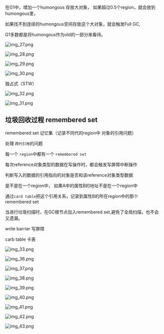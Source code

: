 在G1中，增加一个humongous  存放大对象， 如果超过0.5个region，就会放到humongous里，

如果找不到连续的humongous空间存放这个大对象，就会触发Full GC, 

G1多数都是将humongous作为old的一部分来看待。

![img_27.png](img_27.png)

![img_28.png](img_28.png)

![img_29.png](img_29.png)

![img_30.png](img_30.png)

独占式（STW）

![img_32.png](img_32.png)

![img_31.png](img_31.png)

垃圾回收过程 remembered set
---

remembered set 记忆集（记录不同代的region中 对象的引用问题）

处理 `跨代引用`的问题

每一个 `region`中都有一个 `remembered set`

每次reference对象类型的数据在写操作时，都会触发写屏障中断操作

判断写入的数据的引用指向的对象是否和该reference对象类型数据

是不是在一个region中， 如果A中的属性B的地址不是在一个region中

通过`card table`把这个引用关系，记录到属性B的所在region中的那个remembered set

当进行垃圾扫描时，在GC根节点加入remembered set,避免了全局扫描，也不会又遗漏。


write barrier 写屏障

carb table 卡表

![img_33.png](img_33.png)

![img_36.png](img_36.png)

![img_37.png](img_37.png)

![img_38.png](img_38.png)

![img_39.png](img_39.png)

![img_40.png](img_40.png)

![img_41.png](img_41.png)

![img_42.png](img_42.png)

![img_43.png](img_43.png)